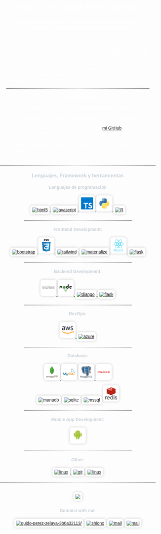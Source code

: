 
<body style="font-family: 'Arial', sans-serif;margin: 0;padding: 0;color: #c9d1d9;">

<div style="font-family: 'Arial', sans-serif; color: #fff; padding: 20px;">
<h1 align="center" style="font-family: 'Arial', sans-serif;">Hola, soy Guido Perez Zelaya</h1>
<h3 style="font-family: 'Arial', sans-serif; text-align: center; ">Analista Programador | Estudiante de Ingeniería en Informática | Apasionado por la tecnología </h3>

<p style="text-align: justify; max-width: 800px; margin: 20px auto;">Actualmente, estoy profundizando mis conocimientos y habilidades como estudiante de Ingeniería en Informática. Me motiva constantemente el deseo de aprender y de estar al día con las últimas tendencias tecnológicas. Valorizo el trabajo en equipo, donde puedo compartir ideas, aprender de los demás y contribuir al éxito colectivo. Mi objetivo es siempre ofrecer lo mejor de mí en cada proyecto, no por una competencia, sino por el compromiso de entregar resultados de calidad. Busco oportunidades donde pueda aportar valor, compartir conocimientos y crecer junto a otros profesionales apasionados.</p>

<hr style="background-image: linear-gradient(to right, rgba(255, 255, 255, 0), rgba(255, 255, 255, 0.75), rgba(255, 255, 255, 0));height: 1px;border: 0;margin-top: 20px;"  style="background-image: linear-gradient(to right, rgba(255, 255, 255, 0), rgba(255, 255, 255, 0.75), rgba(255, 255, 255, 0));height: 1px;border: 0;margin-top: 20px;"  style="background-image: linear-gradient(to right, rgba(255, 255, 255, 0), rgba(255, 255, 255, 0.75), rgba(255, 255, 255, 0));height: 1px;border: 0;margin-top: 20px;"  style="background-image: linear-gradient(to right, rgba(255, 255, 255, 0), rgba(255, 255, 255, 0.75), rgba(255, 255, 255, 0));height: 1px;border: 0;margin-top: 20px;" >

<h4 style="margin-top: 20px; margin: 20px auto; text-align: center; max-width: 800px; ">Mi situación actual:</h4>
<ul style="list-style-type: circle; margin: auto;  max-width: 700px;text-align: center, justify;">
<li>📄 Javascripts FullStack en bootcamp <b>DesafioLatam</b> Enero - Mayo - 2024</li>
<li>📄 Ingeniería en Informática en <b>Inacap Chile</b> - Marzo - Diciembre - 2024</li>
<li>👨‍💻 Todos mis proyectos están disponibles en <a href="https://gperzal.github.io/" >mi GitHub</a> </li>
<li>⚡ Dato curioso <b>Puede que lo parezca, pero al menos hago reír a la gente más que ellos a mí</b></li>
<li>💬 Frases <b>Escribe tu código, marca la diferencia y transforma vidas.</b></li>
</ul>

</div>

<hr style="background-image: linear-gradient(to right, rgba(255, 255, 255, 0), rgba(255, 255, 255, 0.75), rgba(255, 255, 255, 0));height: 1px;border: 0;margin-top: 20px;"  style="background-image: linear-gradient(to right, rgba(255, 255, 255, 0), rgba(255, 255, 255, 0.75), rgba(255, 255, 255, 0));height: 1px;border: 0;margin-top: 20px;"  style="background-image: linear-gradient(to right, rgba(255, 255, 255, 0), rgba(255, 255, 255, 0.75), rgba(255, 255, 255, 0));height: 1px;border: 0;margin-top: 20px;"  style="background-image: linear-gradient(to right, rgba(255, 255, 255, 0), rgba(255, 255, 255, 0.75), rgba(255, 255, 255, 0));height: 1px;border: 0;margin-top: 20px;" >
<div align="center" >
<h3>Lenguajes, Framework y herramientas</h3>

<h4>Lenguajes de programación</h4>
<a href="https://www.w3.org/html/" target="_blank" rel="noreferrer"> <img style="background-color: white; border-radius: 8px;padding: 6px;box-shadow: 0 0 8px rgba(0, 0, 0, 0.2);" src="https://www.vectorlogo.zone/logos/w3_html5/w3_html5-icon.svg" alt="html5" width="40" height="40"/> </a>
<a href="https://developer.mozilla.org/en-US/docs/Web/JavaScript" target="_blank" rel="noreferrer"> <img style="background-color: white; border-radius: 8px;padding: 6px;box-shadow: 0 0 8px rgba(0, 0, 0, 0.2);" src="https://upload.vectorlogo.zone/logos/javascript/images/806c2e30-cf85-4b36-81bb-037049603c34.svg" alt="javascript" width="40" height="40"/> </a>
<a href="https://www.typescriptlang.org/" target="_blank" rel="noreferrer"> <img style="background-color: white; border-radius: 8px;padding: 6px;box-shadow: 0 0 8px rgba(0, 0, 0, 0.2);" src="https://raw.githubusercontent.com/devicons/devicon/master/icons/typescript/typescript-original.svg" alt="typescript" width="40" height="40"/> </a>
<a href="https://www.python.org" target="_blank" rel="noreferrer"> <img style="background-color: white; border-radius: 8px;padding: 6px;box-shadow: 0 0 8px rgba(0, 0, 0, 0.2);" src="https://raw.githubusercontent.com/devicons/devicon/master/icons/python/python-original.svg" alt="python" width="40" height="40"/> </a>
<a href="https://www.r-project.org" target="_blank" rel="noreferrer"> <img style="background-color: white; border-radius: 8px;padding: 6px;box-shadow: 0 0 8px rgba(0, 0, 0, 0.2);" src="https://www.vectorlogo.zone/logos/r-project/r-project-icon.svg" alt="R" width="40" height="40"/> </a>

<hr style="background-image: linear-gradient(to right, rgba(255, 255, 255, 0), rgba(255, 255, 255, 0.75), rgba(255, 255, 255, 0));height: 1px;border: 0;margin-top: 20px;"  style="background-image: linear-gradient(to right, rgba(255, 255, 255, 0), rgba(255, 255, 255, 0.75), rgba(255, 255, 255, 0));height: 1px;border: 0;margin-top: 20px;"  style="background-image: linear-gradient(to right, rgba(255, 255, 255, 0), rgba(255, 255, 255, 0.75), rgba(255, 255, 255, 0));height: 1px;border: 0;margin-top: 20px;"  style="background-image: linear-gradient(to right, rgba(255, 255, 255, 0), rgba(255, 255, 255, 0.75), rgba(255, 255, 255, 0));height: 1px;border: 0;margin-top: 20px;"  width="350px">

<h4>Frontend Development:</h4>

<a href="https://getbootstrap.com" target="_blank" rel="noreferrer"> <img style="background-color: white; border-radius: 8px;padding: 6px;box-shadow: 0 0 8px rgba(0, 0, 0, 0.2);" style="background-color: white; border-radius: 8px;padding: 6px;box-shadow: 0 0 8px rgba(0, 0, 0, 0.2);" src="https://upload.vectorlogo.zone/logos/getbootstrap/images/987f8f6c-263a-47b1-a85d-853cfca215d9.svg" alt="bootstrap" width="40" height="40"/> </a>
<a href="https://www.w3schools.com/css/" target="_blank" rel="noreferrer"> <img style="background-color: white; border-radius: 8px;padding: 6px;box-shadow: 0 0 8px rgba(0, 0, 0, 0.2);" src="https://raw.githubusercontent.com/devicons/devicon/master/icons/css3/css3-original-wordmark.svg" alt="css3" width="40" height="40"/> </a>
<a href="https://tailwindcss.com/" target="_blank" rel="noreferrer"> <img style="background-color: white; border-radius: 8px;padding: 6px;box-shadow: 0 0 8px rgba(0, 0, 0, 0.2);" src="https://www.vectorlogo.zone/logos/tailwindcss/tailwindcss-icon.svg" alt="tailwind" width="40" height="40"/> </a>
<a href="https://materializecss.com/" target="_blank" rel="noreferrer"> <img style="background-color: white; border-radius: 8px;padding: 6px;box-shadow: 0 0 8px rgba(0, 0, 0, 0.2);" src="https://raw.githubusercontent.com/prplx/svg-logos/5585531d45d294869c4eaab4d7cf2e9c167710a9/svg/materialize.svg" alt="materialize" width="40" height="40"/> </a>
<a href="https://reactjs.org/" target="_blank" rel="noreferrer"> <img style="background-color: white; border-radius: 8px;padding: 6px;box-shadow: 0 0 8px rgba(0, 0, 0, 0.2);" src="https://raw.githubusercontent.com/devicons/devicon/master/icons/react/react-original-wordmark.svg" alt="react" width="40" height="40"/> </a>
<a href="https://nextjs.org/" target="_blank" rel="noreferrer"> <img style="background-color: white; border-radius: 8px;padding: 6px;box-shadow: 0 0 8px rgba(0, 0, 0, 0.2);" src="https://upload.vectorlogo.zone/logos/nextjs/images/abcffb25-b56d-475f-9c82-26818776dc33.svg" alt="flask" width="40" height="40"/> </a>

<hr style="background-image: linear-gradient(to right, rgba(255, 255, 255, 0), rgba(255, 255, 255, 0.75), rgba(255, 255, 255, 0));height: 1px;border: 0;margin-top: 20px;"  style="background-image: linear-gradient(to right, rgba(255, 255, 255, 0), rgba(255, 255, 255, 0.75), rgba(255, 255, 255, 0));height: 1px;border: 0;margin-top: 20px;"  style="background-image: linear-gradient(to right, rgba(255, 255, 255, 0), rgba(255, 255, 255, 0.75), rgba(255, 255, 255, 0));height: 1px;border: 0;margin-top: 20px;"  style="background-image: linear-gradient(to right, rgba(255, 255, 255, 0), rgba(255, 255, 255, 0.75), rgba(255, 255, 255, 0));height: 1px;border: 0;margin-top: 20px;"  width="350px">

<h4>Backend Development:</h4>
<a href="https://expressjs.com" target="_blank" rel="noreferrer"> <img style="background-color: white; border-radius: 8px;padding: 6px;box-shadow: 0 0 8px rgba(0, 0, 0, 0.2);" src="https://raw.githubusercontent.com/devicons/devicon/master/icons/express/express-original-wordmark.svg" alt="express" width="40" height="40"/> </a>
<a href="https://nodejs.org" target="_blank" rel="noreferrer"> <img style="background-color: white; border-radius: 8px;padding: 6px;box-shadow: 0 0 8px rgba(0, 0, 0, 0.2);" src="https://raw.githubusercontent.com/devicons/devicon/master/icons/nodejs/nodejs-original-wordmark.svg" alt="nodejs" width="40" height="40"/> </a>
<a href="https://www.djangoproject.com/" target="_blank" rel="noreferrer"> <img style="background-color: white; border-radius: 8px;padding: 6px;box-shadow: 0 0 8px rgba(0, 0, 0, 0.2);" src="https://cdn.worldvectorlogo.com/logos/django.svg" alt="django" width="40" height="40"/> </a>
<a href="https://flask.palletsprojects.com/" target="_blank" rel="noreferrer"> <img style="background-color: white; border-radius: 8px;padding: 6px;box-shadow: 0 0 8px rgba(0, 0, 0, 0.2);" src="https://www.vectorlogo.zone/logos/pocoo_flask/pocoo_flask-icon.svg" alt="flask" width="40" height="40"/> </a>

<hr style="background-image: linear-gradient(to right, rgba(255, 255, 255, 0), rgba(255, 255, 255, 0.75), rgba(255, 255, 255, 0));height: 1px;border: 0;margin-top: 20px;"  style="background-image: linear-gradient(to right, rgba(255, 255, 255, 0), rgba(255, 255, 255, 0.75), rgba(255, 255, 255, 0));height: 1px;border: 0;margin-top: 20px;"  style="background-image: linear-gradient(to right, rgba(255, 255, 255, 0), rgba(255, 255, 255, 0.75), rgba(255, 255, 255, 0));height: 1px;border: 0;margin-top: 20px;"  style="background-image: linear-gradient(to right, rgba(255, 255, 255, 0), rgba(255, 255, 255, 0.75), rgba(255, 255, 255, 0));height: 1px;border: 0;margin-top: 20px;"  width="350px">
<h4 >DevOps:</h4>
<a href="https://aws.amazon.com" target="_blank" rel="noreferrer"> <img style="background-color: white; border-radius: 8px;padding: 6px;box-shadow: 0 0 8px rgba(0, 0, 0, 0.2);" src="https://raw.githubusercontent.com/devicons/devicon/master/icons/amazonwebservices/amazonwebservices-original-wordmark.svg" alt="aws" width="40" height="40"/> </a> <a href="https://azure.microsoft.com/en-in/" target="_blank" rel="noreferrer"> <img style="background-color: white; border-radius: 8px;padding: 6px;box-shadow: 0 0 8px rgba(0, 0, 0, 0.2);" src="https://upload.vectorlogo.zone/logos/microsoft_azure/images/e584dc34-9cda-4cd3-b318-b6fe4909e4f8.svg" alt="azure" width="40" height="40"/> </a>
<hr style="background-image: linear-gradient(to right, rgba(255, 255, 255, 0), rgba(255, 255, 255, 0.75), rgba(255, 255, 255, 0));height: 1px;border: 0;margin-top: 20px;"  style="background-image: linear-gradient(to right, rgba(255, 255, 255, 0), rgba(255, 255, 255, 0.75), rgba(255, 255, 255, 0));height: 1px;border: 0;margin-top: 20px;"  style="background-image: linear-gradient(to right, rgba(255, 255, 255, 0), rgba(255, 255, 255, 0.75), rgba(255, 255, 255, 0));height: 1px;border: 0;margin-top: 20px;"  style="background-image: linear-gradient(to right, rgba(255, 255, 255, 0), rgba(255, 255, 255, 0.75), rgba(255, 255, 255, 0));height: 1px;border: 0;margin-top: 20px;"  width="350px">

<h4>Database:</h4>

<a href="https://www.mongodb.com/" target="_blank" rel="noreferrer"> <img style="background-color: white; border-radius: 8px;padding: 6px;box-shadow: 0 0 8px rgba(0, 0, 0, 0.2);" src="https://raw.githubusercontent.com/devicons/devicon/master/icons/mongodb/mongodb-original-wordmark.svg" alt="mongodb" width="40" height="40"/> </a>
<a href="https://www.mysql.com/" target="_blank" rel="noreferrer"> <img style="background-color: white; border-radius: 8px;padding: 6px;box-shadow: 0 0 8px rgba(0, 0, 0, 0.2);" src="https://raw.githubusercontent.com/devicons/devicon/master/icons/mysql/mysql-original-wordmark.svg" alt="mysql" width="40" height="40"/></a>
<a href="https://www.postgresql.org" target="_blank" rel="noreferrer"> <img style="background-color: white; border-radius: 8px;padding: 6px;box-shadow: 0 0 8px rgba(0, 0, 0, 0.2);" src="https://raw.githubusercontent.com/devicons/devicon/master/icons/postgresql/postgresql-original-wordmark.svg" alt="postgresql" width="40" height="40"/> </a>
<a href="https://www.oracle.com/" target="_blank" rel="noreferrer"> <img style="background-color: white; border-radius: 8px;padding: 6px;box-shadow: 0 0 8px rgba(0, 0, 0, 0.2);" src="https://raw.githubusercontent.com/devicons/devicon/master/icons/oracle/oracle-original.svg" alt="oracle" width="40" height="40"/> </a>

<a href="https://mariadb.org/" target="_blank" rel="noreferrer"> <img style="background-color: white; border-radius: 8px;padding: 6px;box-shadow: 0 0 8px rgba(0, 0, 0, 0.2);" src="https://www.vectorlogo.zone/logos/mariadb/mariadb-icon.svg" alt="mariadb" width="40" height="40"/> </a>
<a href="https://www.sqlite.org/" target="_blank" rel="noreferrer"> <img style="background-color: white; border-radius: 8px;padding: 6px;box-shadow: 0 0 8px rgba(0, 0, 0, 0.2);" src="https://www.vectorlogo.zone/logos/sqlite/sqlite-icon.svg" alt="sqlite" width="40" height="40"/> </a>
<a href="https://www.microsoft.com/en-us/sql-server" target="_blank" rel="noreferrer"> <img style="background-color: white; border-radius: 8px;padding: 6px;box-shadow: 0 0 8px rgba(0, 0, 0, 0.2);" src="https://www.svgrepo.com/show/303229/microsoft-sql-server-logo.svg" alt="mssql" width="40" height="40"/> </a>
<a href="https://redis.io" target="_blank" rel="noreferrer"> <img style="background-color: white; border-radius: 8px;padding: 6px;box-shadow: 0 0 8px rgba(0, 0, 0, 0.2);" src="https://raw.githubusercontent.com/devicons/devicon/master/icons/redis/redis-original-wordmark.svg" alt="redis" width="40" height="40"/> </a>

<hr style="background-image: linear-gradient(to right, rgba(255, 255, 255, 0), rgba(255, 255, 255, 0.75), rgba(255, 255, 255, 0));height: 1px;border: 0;margin-top: 20px;"  style="background-image: linear-gradient(to right, rgba(255, 255, 255, 0), rgba(255, 255, 255, 0.75), rgba(255, 255, 255, 0));height: 1px;border: 0;margin-top: 20px;"  style="background-image: linear-gradient(to right, rgba(255, 255, 255, 0), rgba(255, 255, 255, 0.75), rgba(255, 255, 255, 0));height: 1px;border: 0;margin-top: 20px;"  style="background-image: linear-gradient(to right, rgba(255, 255, 255, 0), rgba(255, 255, 255, 0.75), rgba(255, 255, 255, 0));height: 1px;border: 0;margin-top: 20px;"  width="350px">
<h4 >Mobile App Development:</h4>

<a href="https://developer.android.com" target="_blank" rel="noreferrer"> <img style="background-color: white; border-radius: 8px;padding: 6px;box-shadow: 0 0 8px rgba(0, 0, 0, 0.2);" src="https://raw.githubusercontent.com/devicons/devicon/master/icons/android/android-original-wordmark.svg" alt="android" width="40" height="40"/> </a>

<hr style="background-image: linear-gradient(to right, rgba(255, 255, 255, 0), rgba(255, 255, 255, 0.75), rgba(255, 255, 255, 0));height: 1px;border: 0;margin-top: 20px;"  style="background-image: linear-gradient(to right, rgba(255, 255, 255, 0), rgba(255, 255, 255, 0.75), rgba(255, 255, 255, 0));height: 1px;border: 0;margin-top: 20px;"  style="background-image: linear-gradient(to right, rgba(255, 255, 255, 0), rgba(255, 255, 255, 0.75), rgba(255, 255, 255, 0));height: 1px;border: 0;margin-top: 20px;"  style="background-image: linear-gradient(to right, rgba(255, 255, 255, 0), rgba(255, 255, 255, 0.75), rgba(255, 255, 255, 0));height: 1px;border: 0;margin-top: 20px;"  width="350px">
<h4 >Other:</h4>

<a href="https://www.kali.org/" target="_blank" rel="noreferrer"> <img style="background-color: white; border-radius: 8px;padding: 6px;box-shadow: 0 0 8px rgba(0, 0, 0, 0.2);" src="https://upload.vectorlogo.zone/logos/kali/images/324c35f9-62e7-40d5-8d50-3d64fa06ad0e.svg" alt="linux" width="40" height="40"/> </a>
<a href="https://git-scm.com/" target="_blank" rel="noreferrer"> <img style="background-color: white; border-radius: 8px;padding: 6px;box-shadow: 0 0 8px rgba(0, 0, 0, 0.2);" src="https://www.vectorlogo.zone/logos/git-scm/git-scm-icon.svg" alt="git" width="40" height="40"/> </a>
<a href="https://www.microsoft.com/es-cl/" target="_blank" rel="noreferrer"> <img style="background-color: white; border-radius: 8px;padding: 6px;box-shadow: 0 0 8px rgba(0, 0, 0, 0.2);" src="https://www.vectorlogo.zone/logos/microsoft/microsoft-icon.svg" alt="linux" width="40" height="40"/> </a>

</div>
<hr style="background-image: linear-gradient(to right, rgba(255, 255, 255, 0), rgba(255, 255, 255, 0.75), rgba(255, 255, 255, 0));height: 1px;border: 0;margin-top: 20px;"  style="background-image: linear-gradient(to right, rgba(255, 255, 255, 0), rgba(255, 255, 255, 0.75), rgba(255, 255, 255, 0));height: 1px;border: 0;margin-top: 20px;"  style="background-image: linear-gradient(to right, rgba(255, 255, 255, 0), rgba(255, 255, 255, 0.75), rgba(255, 255, 255, 0));height: 1px;border: 0;margin-top: 20px;"  style="background-image: linear-gradient(to right, rgba(255, 255, 255, 0), rgba(255, 255, 255, 0.75), rgba(255, 255, 255, 0));height: 1px;border: 0;margin-top: 20px;" >
<br>
<div align="center" >
  <img style="background-color: white; border-radius: 8px;padding: 6px;box-shadow: 0 0 8px rgba(0, 0, 0, 0.2);" src="https://profile-counter.glitch.me/gperzal/count.svg?"  />
</div>

<div align="center">
<h4 >Connect with me:</h4>
<p >
<a href="https://linkedin.com/in/guido-perez-zelaya-3b6a32113/" target="blank"><img style="background-color: white; border-radius: 8px;padding: 6px;box-shadow: 0 0 8px rgba(0, 0, 0, 0.2);" align="center" src="https://www.vectorlogo.zone/logos/linkedin/linkedin-icon.svg" alt="guido-perez-zelaya-3b6a32113/" height="40" width="40" /></a>
<a href="https://fb.com/shionx" target="blank"><img style="background-color: white; border-radius: 8px;padding: 6px;box-shadow: 0 0 8px rgba(0, 0, 0, 0.2);" align="center" src="https://www.vectorlogo.zone/logos/facebook/facebook-official.svg" alt="shionx" height="40" width="40" /></a>
<a href="mailto:gperzal@gmail.com" target="blank"><img style="background-color: white; border-radius: 8px;padding: 6px;box-shadow: 0 0 8px rgba(0, 0, 0, 0.2);" align="center" src="https://www.vectorlogo.zone/logos/gmail/gmail-icon.svg" alt="mail" height="40" width="40" /></a>
<a href="wa.me/568998876935" target="blank"><img style="background-color: white; border-radius: 8px;padding: 6px;box-shadow: 0 0 8px rgba(0, 0, 0, 0.2);" align="center" src="https://www.vectorlogo.zone/logos/whatsapp/whatsapp-icon.svg" alt="mail" height="40" width="40" /></a>
</p>
</div>
</body>

